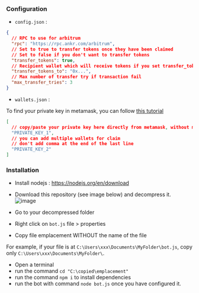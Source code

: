 ### Configuration

- `config.json` :
```json
{
  // RPC to use for arbitrum
  "rpc": "https://rpc.ankr.com/arbitrum",
  // Set to true to transfer tokens once they have been claimed
  // Set to false if you don't want to transfer tokens
  "transfer_tokens": true,
  // Recipient wallet which will receive tokens if you set transfer_tokens to true
  "transfer_tokens_to": "0x...",
  // Max number of transfer try if transaction fail
  "max_transfer_tries": 3
}
```

- `wallets.json` :

To find your private key in metamask, you can follow [this tutorial](https://support.metamask.io/hc/en-us/articles/360015289632-How-to-export-an-account-s-private-key#:~:text=On%20the%20account%20page%2C%20click,click%20%E2%80%9CConfirm%E2%80%9D%20to%20proceed.)

```json
[
  // copy/paste your private key here directly from metamask, without modification
  "PRIVATE_KEY_1",
  // you can add multiple wallets for claim
  // don't add comma at the end of the last line
  "PRIVATE_KEY_2"
]
```

### Installation

- Install nodejs : https://nodejs.org/en/download
- Download this repository (see image below) and decompress it.
![image](https://user-images.githubusercontent.com/108460887/226946629-8e8c944e-dd4a-403a-b8d0-3bbf42f5a5a6.png)

- Go to your decompressed folder
- Right click on `bot.js` file > properties
- Copy file emplacement WITHOUT the name of the file

For example, if your file is at `C:\Users\xxx\Documents\MyFolder\bot.js`, copy only `C:\Users\xxx\Documents\MyFolder\`.

- Open a terminal
- run the command `cd "C:\copied\emplacement"`
- run the command `npm i` to install dependencies
- run the bot with command `node bot.js` once you have configured it.
